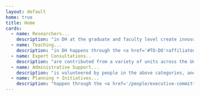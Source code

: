 ```yaml
---
layout: default
home: true
title: Home
cards:
  - name: Researchers...
    description: "in DH at the graduate and faculty level create innovative scholarship and new forms of scholarship. To see some of the many people who have been working in this area, look through some of our <a href='#TO-DO'>seed grants</a> and <a href='#TO-DO'>other projects</a>."
  - name: Teaching...
    description: "in DH happens through the <a href='#TO-DO'>affiliated faculty in the Program in Digital Humanities and Social Sciences</a> and the <a href='#TO-DO'>summer internship program</a>."
  - name: Expert Consultations..
    description: "are contributed from a variety of units across the University."
  - name: Administrative Support...
    description: "is volunteered by people in the above categories, and through the NYU Center for the Humanities."
  - name: Planning + Initiatives...
    description: "happen through the <a href='/people/executive-committee'>DH Initiative Technology Committee</a> run through, and through the <a href='#TO-DO'>Digital Humanities Faculty Steering Committee</a>."
---
```


<div class="tile is-ancestor" style="margin-top:-22vh">
  <div class="tile is-vertical is-8">
    <div class="tile">
      <div class="tile is-parent is-vertical">
        <article class="tile is-child notification is-primary">
          <p class="title">'Thinking with Moss' wins NEH grant</p>
          <p class="subtitle">Congratulations to Tega Brain, Ahmed Ansari, and Elaine Ayers's seed grant project "Thinking with Moss" has been awarded a prestigious National Endowment for the Humanities Digital Humanities Advancement Grant.</p>
        </article>
        <article class="tile is-child notification is-warning">
          <p class="title">Spring 2022 Classes</p>
          <p class="subtitle">Registration for Spring 2022 classes is open. See some of the courses in Digital Humanities being taught in the DHSS program and around the university</p>
        </article>
      </div>
      <div class="tile is-parent">
        <article class="tile is-child notification is-info">
          <p class="title">Apply for a Seed Grant!</p>
          <p class="subtitle">With an image</p>
          <figure class="image is-4by3">
            <img src="https://bulma.io/images/placeholders/640x480.png">
          </figure>
        </article>
      </div>
    </div>
    <div class="tile is-parent">
      <article class="tile is-child notification is-danger">
        <p class="title">Wide tile</p>
        <p class="subtitle">Aligned with the right tile</p>
        <div class="content">
          <!-- Content -->
        </div>
      </article>
    </div>
  </div>
  <div class="tile is-parent">
    <article class="tile is-child notification is-success">
      <div class="content">
        <p class="title">Tall tile</p>
        <p class="subtitle">With even more content</p>
        <div class="content">
          <!-- Content -->
        </div>
      </div>
    </article>
  </div>
</div>

<!-- {% include custom/simple-cards.html cards=page.cards columns=2 full_width=false color_tiles=true %} -->
